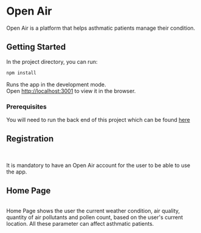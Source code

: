 # Open Air 

Open Air is a platform that helps asthmatic patients manage their condition.

## Getting Started

In the project directory, you can run:

```bash
npm install
```

Runs the app in the development mode.<br />
Open [http://localhost:3001](http://localhost:3001) to view it in the browser.

### Prerequisites

You will need to run the back end of this project which can be found [here](https://github.com/anamecia/mod-5-project-back-end)

## Registration

<img scr='./images-readme/landing-page.png' width='200'/>
<img scr='./images-readme/sign-up-page.png' width='200'/>
<img scr='./images-readme/sign-in-page.png' width='200'/>


It is mandatory to have an Open Air account for the user to be able to use the app. 


## Home Page 

<img scr='./images-readme/home-page.png' width='200'/>

Home Page shows the user the current weather condition, air quality, quantity of air pollutants and pollen count, based on the user's current location. All these parameter can affect asthmatic patients. 





